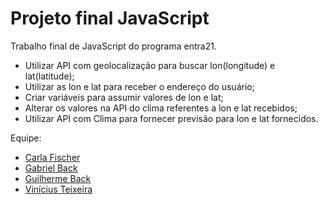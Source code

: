 # Projeto final JavaScript

Trabalho final de JavaScript do programa entra21.


- Utilizar API com geolocalização para buscar lon(longitude) e lat(latitude);
- Utilizar as lon e lat para receber o endereço do usuário;
- Criar variáveis para assumir valores de lon e lat;
- Alterar os valores na API do clima referentes a lon e lat recebidos;
- Utilizar API com Clima para fornecer previsão para lon e lat fornecidos.

Equipe: 
- [Carla Fischer](https://github.com/carlaferfischer)
- [Gabriel Back](https://github.com/gabrielback)
- [Guilherme Back](https://github.com/GuilhermeBack)
- [Vinícius Teixeira](https://github.com/vinirteixeira)

